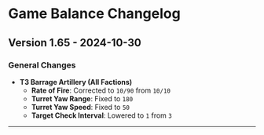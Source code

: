 # Game Balance Changelog

## Version 1.65 - 2024-10-30
### General Changes
- **T3 Barrage Artillery (All Factions)**
  - **Rate of Fire**: Corrected to `10/90` from `10/10`
  - **Turret Yaw Range**: Fixed to `180`
  - **Turret Yaw Speed**: Fixed to `50`
  - **Target Check Interval**: Lowered to `1` from `3`

---